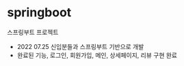 # springboot
스프링부트 프로젝트
 - 2022 07.25 신입분들과 스프링부트 기반으로 개발
 - 완료된 기능, 로그인, 회원가입, 메인, 상세페이지, 리뷰 구현 완료

